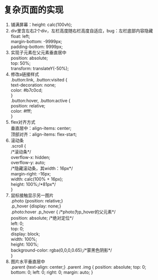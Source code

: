 复杂页面的实现
====
<ol>
<li>铺满屏幕：height: calc(100vh);<br/></li>
<li>div里含左右2个div，左栏高度随右栏高度自适应，bug：左栏底部内容隐藏</li>
  float: left;<br/>
  margin-bottom: -9999px;<br/>
  padding-bottom: 9999px;<br/>
<li>实现子元素在父元素垂直居中</li>
  position: absolute;<br/>
  top: 50%;<br/>
  transform: translateY(-50%);<br/>
<li>修改a链接样式</li>
  .button:link, .button:visited {<br/>
    text-decoration: none;<br/>
    color: #b7c0cd;<br/>
  }<br/>
  .button:hover, .button:active {<br/>
    position: relative;<br/>
    color: #fff;<br/>
  }<br/>
<li>flex对齐方式</li>
  垂直居中：align-items: center;<br/>
  顶部对齐：align-items: flex-start;<br/>
<li>滚动条</li>
  .scroll {<br/>
      /*滚动条*/<br/>
      overflow-x: hidden;<br/>
      overflow-y: auto;<br/>
      /*隐藏滚动条，其width：16px*/<br/>
      margin-right: -16px;<br/>
      width: calc(100% + 16px);<br/>
      height: 100%;/*81px*/<br/>
  }<br/>
<li>鼠标接触显示另一图片</li>
  .photo {position: relative;}<br/>
  .p_hover {display: none;}<br/>
  .photo:hover .p_hover { /*photo为p_hover的父元素*/<br/>
    position: absolute; /*绝对定位*/<br/>
    left: 0;<br/>
    top: 0;<br/>
    display: block;<br/>
    width: 100%;<br/>
    height: 100%;<br/>
    background-color: rgba(0,0,0,0.65);/*蒙黑色阴影*/<br/>
  }<br/>
<li>图片水平垂直居中</li>
  .parent {text-align: center;}
  .parent .img {
    position: absolute;
    top: 0;
    bottom: 0;
    left: 0;
    right: 0;
    margin: auto;
  }  
